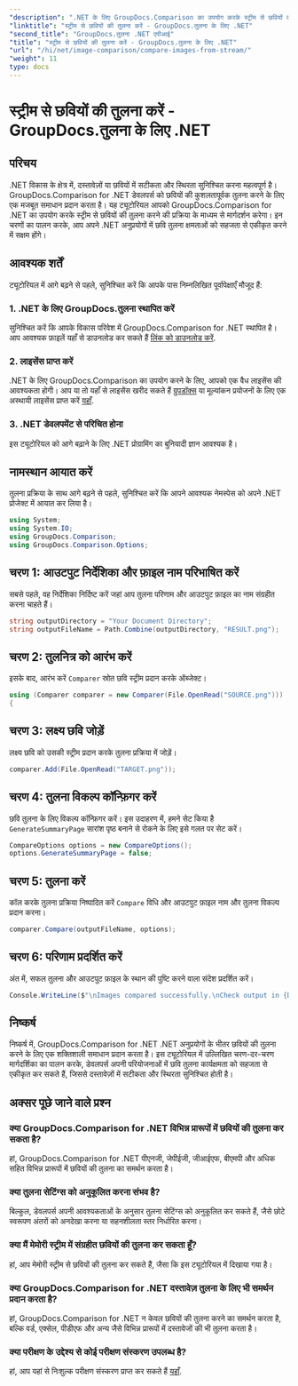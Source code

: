 ```yaml
---
"description": ".NET के लिए GroupDocs.Comparison का उपयोग करके स्ट्रीम से छवियों की तुलना करना सीखें। .NET अनुप्रयोगों में सहज एकीकरण के लिए चरण-दर-चरण मार्गदर्शिका।"
"linktitle": "स्ट्रीम से छवियों की तुलना करें - GroupDocs.तुलना के लिए .NET"
"second_title": "GroupDocs.तुलना .NET एपीआई"
"title": "स्ट्रीम से छवियों की तुलना करें - GroupDocs.तुलना के लिए .NET"
"url": "/hi/net/image-comparison/compare-images-from-stream/"
"weight": 11
type: docs
---
```

# स्ट्रीम से छवियों की तुलना करें - GroupDocs.तुलना के लिए .NET

## परिचय
.NET विकास के क्षेत्र में, दस्तावेज़ों या छवियों में सटीकता और स्थिरता सुनिश्चित करना महत्वपूर्ण है। GroupDocs.Comparison for .NET डेवलपर्स को छवियों की कुशलतापूर्वक तुलना करने के लिए एक मजबूत समाधान प्रदान करता है। यह ट्यूटोरियल आपको GroupDocs.Comparison for .NET का उपयोग करके स्ट्रीम से छवियों की तुलना करने की प्रक्रिया के माध्यम से मार्गदर्शन करेगा। इन चरणों का पालन करके, आप अपने .NET अनुप्रयोगों में छवि तुलना क्षमताओं को सहजता से एकीकृत करने में सक्षम होंगे।
## आवश्यक शर्तें
ट्यूटोरियल में आगे बढ़ने से पहले, सुनिश्चित करें कि आपके पास निम्नलिखित पूर्वापेक्षाएँ मौजूद हैं:
### 1. .NET के लिए GroupDocs.तुलना स्थापित करें
सुनिश्चित करें कि आपके विकास परिवेश में GroupDocs.Comparison for .NET स्थापित है। आप आवश्यक फ़ाइलें यहाँ से डाउनलोड कर सकते हैं [लिंक को डाउनलोड करें](https://releases.groupdocs.com/comparison/net/).
### 2. लाइसेंस प्राप्त करें
.NET के लिए GroupDocs.Comparison का उपयोग करने के लिए, आपको एक वैध लाइसेंस की आवश्यकता होगी। आप या तो यहाँ से लाइसेंस खरीद सकते हैं [ग्रुपडॉक्स](https://purchase.groupdocs.com/buy) या मूल्यांकन प्रयोजनों के लिए एक अस्थायी लाइसेंस प्राप्त करें [यहाँ](https://purchase.groupdocs.com/temporary-license/).
### 3. .NET डेवलपमेंट से परिचित होना
इस ट्यूटोरियल को आगे बढ़ाने के लिए .NET प्रोग्रामिंग का बुनियादी ज्ञान आवश्यक है।

## नामस्थान आयात करें
तुलना प्रक्रिया के साथ आगे बढ़ने से पहले, सुनिश्चित करें कि आपने आवश्यक नेमस्पेस को अपने .NET प्रोजेक्ट में आयात कर लिया है। 
```csharp
using System;
using System.IO;
using GroupDocs.Comparison;
using GroupDocs.Comparison.Options;
```
## चरण 1: आउटपुट निर्देशिका और फ़ाइल नाम परिभाषित करें
सबसे पहले, वह निर्देशिका निर्दिष्ट करें जहां आप तुलना परिणाम और आउटपुट फ़ाइल का नाम संग्रहीत करना चाहते हैं।
```csharp
string outputDirectory = "Your Document Directory";
string outputFileName = Path.Combine(outputDirectory, "RESULT.png");
```
## चरण 2: तुलनित्र को आरंभ करें
इसके बाद, आरंभ करें `Comparer` स्रोत छवि स्ट्रीम प्रदान करके ऑब्जेक्ट।
```csharp
using (Comparer comparer = new Comparer(File.OpenRead("SOURCE.png")))
{
```
## चरण 3: लक्ष्य छवि जोड़ें
लक्ष्य छवि को उसकी स्ट्रीम प्रदान करके तुलना प्रक्रिया में जोड़ें।
```csharp
comparer.Add(File.OpenRead("TARGET.png"));
```
## चरण 4: तुलना विकल्प कॉन्फ़िगर करें
छवि तुलना के लिए विकल्प कॉन्फ़िगर करें। इस उदाहरण में, हमने सेट किया है `GenerateSummaryPage` सारांश पृष्ठ बनाने से रोकने के लिए इसे गलत पर सेट करें।
```csharp
CompareOptions options = new CompareOptions();
options.GenerateSummaryPage = false;
```
## चरण 5: तुलना करें
कॉल करके तुलना प्रक्रिया निष्पादित करें `Compare` विधि और आउटपुट फ़ाइल नाम और तुलना विकल्प प्रदान करना।
```csharp
comparer.Compare(outputFileName, options);
```
## चरण 6: परिणाम प्रदर्शित करें
अंत में, सफल तुलना और आउटपुट फ़ाइल के स्थान की पुष्टि करने वाला संदेश प्रदर्शित करें।
```csharp
Console.WriteLine($"\nImages compared successfully.\nCheck output in {Directory.GetCurrentDirectory()}.");
```

## निष्कर्ष
निष्कर्ष में, GroupDocs.Comparison for .NET .NET अनुप्रयोगों के भीतर छवियों की तुलना करने के लिए एक शक्तिशाली समाधान प्रदान करता है। इस ट्यूटोरियल में उल्लिखित चरण-दर-चरण मार्गदर्शिका का पालन करके, डेवलपर्स अपनी परियोजनाओं में छवि तुलना कार्यक्षमता को सहजता से एकीकृत कर सकते हैं, जिससे दस्तावेज़ों में सटीकता और स्थिरता सुनिश्चित होती है।
## अक्सर पूछे जाने वाले प्रश्न
### क्या GroupDocs.Comparison for .NET विभिन्न प्रारूपों में छवियों की तुलना कर सकता है?
हां, GroupDocs.Comparison for .NET पीएनजी, जेपीईजी, जीआईएफ, बीएमपी और अधिक सहित विभिन्न प्रारूपों में छवियों की तुलना का समर्थन करता है।
### क्या तुलना सेटिंग्स को अनुकूलित करना संभव है?
बिल्कुल, डेवलपर्स अपनी आवश्यकताओं के अनुसार तुलना सेटिंग्स को अनुकूलित कर सकते हैं, जैसे छोटे स्वरूपण अंतरों को अनदेखा करना या सहनशीलता स्तर निर्धारित करना।
### क्या मैं मेमोरी स्ट्रीम में संग्रहीत छवियों की तुलना कर सकता हूँ?
हां, आप मेमोरी स्ट्रीम से छवियों की तुलना कर सकते हैं, जैसा कि इस ट्यूटोरियल में दिखाया गया है।
### क्या GroupDocs.Comparison for .NET दस्तावेज़ तुलना के लिए भी समर्थन प्रदान करता है?
हां, GroupDocs.Comparison for .NET न केवल छवियों की तुलना करने का समर्थन करता है, बल्कि वर्ड, एक्सेल, पीडीएफ और अन्य जैसे विभिन्न प्रारूपों में दस्तावेजों की भी तुलना करता है।
### क्या परीक्षण के उद्देश्य से कोई परीक्षण संस्करण उपलब्ध है?
हां, आप यहां से निःशुल्क परीक्षण संस्करण प्राप्त कर सकते हैं [यहाँ](https://releases.groupdocs.com/).